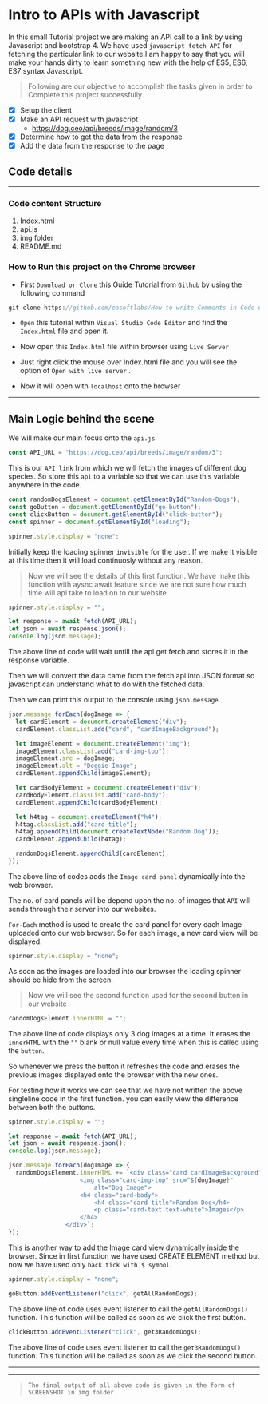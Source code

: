 # Intro to APIs with Javascript

In this small Tutorial project we are making an API call to a link by using Javascript and bootstrap 4. We have used `javascript fetch API` for fetching the particular link to our website.I am happy to say that you will make your hands dirty to learn something new with the help of ES5, ES6, ES7 syntax Javascript.

> Following are our objective to accomplish the tasks given in order to Complete this project successfully.

- [x] Setup the client
- [x] Make an API request with javascript
  - https://dog.ceo/api/breeds/image/random/3
- [x] Determine how to get the data from the response
- [x] Add the data from the response to the page

## Code details

---

### Code content Structure

1. Index.html
2. api.js
3. img folder
4. README.md

### How to Run this project on the Chrome browser

- First `Download or Clone` this Guide Tutorial from `Github` by using the following command

```js
git clone https://github.com/easoftlabs/How-to-write-Comments-in-Code-using-.md-extension.git
```

- `Open` this tutorial within `Visual Studio Code Editor` and find the `Index.html` file and open it.

- Now open this `Index.html` file within browser using `Live Server`

- Just right click the mouse over Index.html file and you will see the option of `Open with live server` .

- Now it will open with `localhost` onto the browser

---

## Main Logic behind the scene

We will make our main focus onto the `api.js`.

```js
const API_URL = "https://dog.ceo/api/breeds/image/random/3";
```

This is our `API link` from which we will fetch the images of different dog species. So store this `api` to a variable so that we can use this variable anywhere in the code.

```js
const randomDogsElement = document.getElementById("Random-Dogs");
const goButton = document.getElementById("go-button");
const clickButton = document.getElementById("click-button");
const spinner = document.getElementById("loading");
```

```js
spinner.style.display = "none";
```

Initially keep the loading spinner `invisible` for the user. If we make it visible at this time then it will load continuosly without any reason.

> Now we will see the details of this first function. We have make this function with aysnc await feature since we are not sure how much time will api take to load on to our website.

```js
spinner.style.display = "";
```

```js
let response = await fetch(API_URL);
let json = await response.json();
console.log(json.message);
```

The above line of code will wait untill the api get fetch and stores it in the response variable.

Then we will convert the data came from the fetch api into JSON format so javascript can understand what to do with the fetched data.

Then we can print this output to the console using `json.message`.

```js
json.message.forEach(dogImage => {
  let cardElement = document.createElement("div");
  cardElement.classList.add("card", "cardImageBackground");

  let imageElement = document.createElement("img");
  imageElement.classList.add("card-img-top");
  imageElement.src = dogImage;
  imageElement.alt = "Doggie-Image";
  cardElement.appendChild(imageElement);

  let cardBodyElement = document.createElement("div");
  cardBodyElement.classList.add("card-body");
  cardElement.appendChild(cardBodyElement);

  let h4tag = document.createElement("h4");
  h4tag.classList.add("card-title");
  h4tag.appendChild(document.createTextNode("Random Dog"));
  cardElement.appendChild(h4tag);

  randomDogsElement.appendChild(cardElement);
});
```

The above line of codes adds the `Image card panel` dynamically into the web browser.

The no. of card panels will be depend upon the no. of images that `API` will sends through their server into our websites.

`For-Each` method is used to create the card panel for every each Image uploaded onto our web browser. So for each image, a new card view will be displayed.

```js
spinner.style.display = "none";
```

As soon as the images are loaded into our browser the loading spinner should be hide from the screen.

> Now we will see the second function used for the second button in our website

```js
randomDogsElement.innerHTML = "";
```

The above line of code displays only 3 dog images at a time. It erases the `innerHTML` with the `""` blank or null value every time when this is called using the `button`.

So whenever we press the button it refreshes the code and erases the previous images displayed onto the browser with the new ones.

For testing how it works we can see that we have not written the above singleline code in the first function. you can easily view the difference between both the buttons.

```js
spinner.style.display = "";
```

```js
let response = await fetch(API_URL);
let json = await response.json();
console.log(json.message);
```

```js
json.message.forEach(dogImage => {
  randomDogsElement.innerHTML += `<div class="card cardImageBackground">
                    <img class="card-img-top" src="${dogImage}"
                        alt="Dog Image">
                    <h4 class="card-body">
                        <h4 class="card-title">Random Dog</h4>
                        <p class="card-text text-white">Images</p>
                    </h4>
                </div>`;
});
```

This is another way to add the Image card view dynamically inside the browser. Since in first function we have used CREATE ELEMENT method but now we have used only `back tick with $ symbol`.

```js
spinner.style.display = "none";
```

```js
goButton.addEventListener("click", getAllRandomDogs);
```

The above line of code uses event listener to call the `getAllRandomDogs()` function. This function will be called as soon as we click the first button.

```js
clickButton.addEventListener("click", get3RandomDogs);
```

The above line of code uses event listener to call the `get3RandomDogs()` function. This function will be called as soon as we click the second button.

---

---

> `The final output of all above code is given in the form of SCREENSHOT in img folder.`
